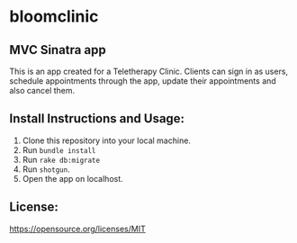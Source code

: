 # bloomclinic
## MVC Sinatra app
This is an app created for a Teletherapy Clinic. Clients can sign in as users, schedule appointments through the app, update their appointments and also cancel them.


## Install Instructions and Usage:
1. Clone this repository into your local machine.
2. Run ```bundle install```
3. Run ```rake db:migrate```
4. Run ```shotgun```.
5. Open the app on localhost.


## License:
https://opensource.org/licenses/MIT
